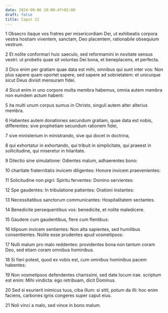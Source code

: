 ```yaml
---
date: 2024-09-06 20:00:47+02:00
draft: false
title: Caput 12
---
```





1 Obsecro itaque vos fratres per misericordiam Dei, ut exhibeatis corpora vestra hostiam viventem, sanctam, Deo placentem, rationabile obsequium vestrum.

2 Et nolite conformari huic saeculo, sed reformamini in novitate sensus vestri: ut probetis quae sit voluntas Dei bona, et beneplacens, et perfecta.

3 Dico enim per gratiam quae data est mihi, omnibus qui sunt inter vos: Non plus sapere quam oportet sapere, sed sapere ad sobrietatem: et unicuique sicut Deus divisit mensuram fidei.

4 Sicut enim in uno corpore multa membra habemus, omnia autem membra non eumdem actum habent:

5 ita multi unum corpus sumus in Christo, singuli autem alter alterius membra.

6 Habentes autem donationes secundum gratiam, quae data est nobis, differentes: sive prophetiam secundum rationem fidei,

7 sive ministerium in ministrando, sive qui docet in doctrina,

8 qui exhortatur in exhortando, qui tribuit in simplicitate, qui praeest in sollicitudine, qui miseretur in hilaritate.

9 Dilectio sine simulatione: Odientes malum, adhaerentes bono:

10 charitate fraternitatis invicem diligentes: Honore invicem praevenientes:

11 Solicitudine non pigri: Spiritu ferventes: Domino servientes:

12 Spe gaudentes: In tribulatione patientes: Orationi instantes:

13 Necessitatibus sanctorum communicantes: Hospitalitatem sectantes.

14 Benedicite persequentibus vos: benedicite, et nolite maledicere.

15 Gaudere cum gaudentibus, flere cum flentibus:

16 Idipsum invicem sentientes: Non alta sapientes, sed humilibus consentientes. Nolite esse prudentes apud vosmetipsos:

17 Nulli malum pro malo reddentes: providentes bona non tantum coram Deo, sed etiam coram omnibus hominibus.

18 Si fieri potest, quod ex vobis est, cum omnibus hominibus pacem habentes:

19 Non vosmetipsos defendentes charissimi, sed date locum irae. scriptum est enim: Mihi vindicta: ego retribuam, dicit Dominus.

20 Sed si esurierit inimicus tuus, ciba illum: si sitit, potum da illi: hoc enim faciens, carbones ignis congeres super caput eius.

21 Noli vinci a malo, sed vince in bono malum.

